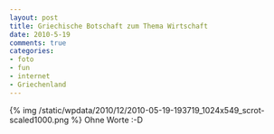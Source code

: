 ```yaml
--- 
layout: post
title: Griechische Botschaft zum Thema Wirtschaft
date: 2010-5-19
comments: true
categories: 
- foto
- fun
- internet
- Griechenland
---
```

{% img /static/wpdata/2010/12/2010-05-19-193719_1024x549_scrot-scaled1000.png %}
Ohne Worte :-D
